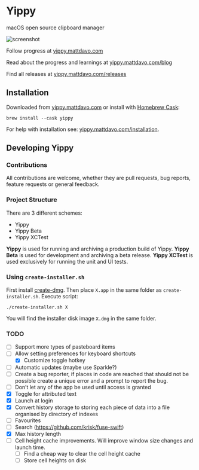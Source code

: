 # Yippy
macOS open source clipboard manager

![screenshot](images/screenshot.jpg)

Follow progress at <a href="https://yippy.mattdavo.com" target="_blank">yippy.mattdavo.com</a>

Read about the progress and learnings at <a href="https://yippy.mattdavo.com/blog" target="_blank">yippy.mattdavo.com/blog</a>

Find all releases at <a href="https://yippy.mattdavo.com/releases" target="_blank">yippy.mattdavo.com/releases</a>

## Installation
Downloaded from <a href="https://yippy.mattdavo.com" target="_blank">yippy.mattdavo.com</a> or install with [Homebrew Cask](https://github.com/Homebrew/homebrew-cask):
```
brew install --cask yippy
```

For help with installation see: <a href="https://yippy.mattdavo.com/installation" target="_blank">yippy.mattdavo.com/installation</a>.

## Developing Yippy
### Contributions
All contributions are welcome, whether they are pull requests, bug reports, feature requests or general feedback.

### Project Structure
There are 3 different schemes:
- Yippy
- Yippy Beta
- Yippy XCTest

__Yippy__ is used for running and archiving a production build of Yippy. __Yippy Beta__ is used for development and archiving a beta release. __Yippy XCTest__ is used exclusively for running the unit and UI tests.

### Using `create-installer.sh`
First install <a href="https://github.com/andreyvit/create-dmg" target="_blank">create-dmg</a>. Then place `X.app` in the same folder as `create-installer.sh`. Execute script:
```
./create-installer.sh X
```

You will find the installer disk image `X.dmg` in the same folder.

### TODO
- [ ] Support more types of pasteboard items
- [ ] Allow setting preferences for keyboard shortcuts
    - [x] Customize toggle hotkey
- [ ] Automatic updates (maybe use Sparkle?)
- [ ] Create a bug reporter, if places in code are reached that should not be possible create a unique error and a prompt to report the bug.
- [ ] Don’t let any of the app be used until access is granted
- [x] Toggle for attributed text
- [x] Launch at login
- [x] Convert history storage to storing each piece of data into a file organised by directory of indexes
- [ ] Favourites
- [ ] Search (https://github.com/krisk/fuse-swift)
- [x] Max history length
- [ ] Cell height cache improvements. Will improve window size changes and launch time.
    - [ ] Find a cheap way to clear the cell height cache
    - [ ] Store cell heights on disk

